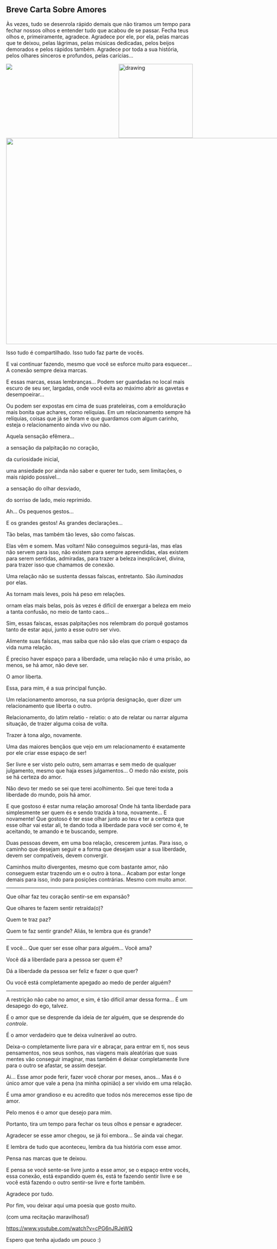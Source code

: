 ## Breve Carta Sobre Amores

Às vezes, tudo se desenrola rápido demais que não tiramos um tempo para fechar nossos olhos e entender tudo que acabou de se passar.
Fecha teus olhos e, primeiramente, agradece. Agradece por ele, por ela, pelas marcas que te deixou, pelas lágrimas, pelas músicas dedicadas, pelos beijos demorados e pelos rápidos também. Agradece por toda a sua história, pelos olhares sinceros e profundos, pelas carícias...

![](./before_sunrise-ml.png)
<img src="./before_sunrise-ml.png" alt="drawing" style="width:200px; float:right;">
<button style="position:relative;cursor:pointer;width:740px;height:557px;background:none;border:none;padding:0;" aria-hidden="true"><img style="width:100%;height:100%;" data-uri="11169" src="https://pbs.twimg.com/media/CdOqn2xUMAAb-mI?format=jpg&name=large"></button>

Isso tudo é compartilhado. Isso tudo faz parte de vocês.

E vai continuar fazendo, mesmo que você se esforce muito para esquecer... A conexão sempre deixa marcas.

E essas marcas, essas lembranças... Podem ser guardadas no local mais escuro de seu ser, largadas, onde você evita ao máximo abrir as gavetas e desempoeirar...


Ou podem ser expostas em cima de suas prateleiras, com a emolduração mais bonita que achares, como relíquias.
Em um relacionamento sempre há relíquias, coisas que já se foram e que guardamos com algum carinho, esteja o relacionamento ainda vivo ou não.


Aquela sensação efêmera...

a sensação da palpitação no coração,

da curiosidade inicial,

uma ansiedade por ainda não saber e querer ter tudo, sem limitações, o mais rápido possível...

a sensação do olhar desviado,

do sorriso de lado, meio reprimido.

Ah... Os pequenos gestos...

E os grandes gestos! As grandes declarações... 

Tão belas, mas também tão leves, são como faíscas.


Elas vêm e somem. Mas voltam! Não conseguimos segurá-las, mas elas não servem para isso, não existem para sempre apreendidas, elas existem para serem sentidas, admiradas, para trazer a beleza inexplicável, divina, para trazer isso que chamamos de conexão.


Uma relação não se sustenta dessas faíscas, entretanto. São *iluminadas* por elas.

As tornam mais leves, pois há peso em relações. 

ornam elas mais belas, pois às vezes é difícil de enxergar a beleza em meio a tanta confusão, no meio de tanto caos...

Sim, essas faíscas, essas palpitações nos relembram do porquê gostamos tanto de estar aqui, junto a esse outro ser vivo.


Alimente suas faíscas, mas saiba que não são elas que criam o espaço da vida numa relação.


É preciso haver espaço para a liberdade, uma relação não é uma prisão, ao menos, se há amor, não deve ser.

O amor liberta.

Essa, para mim, é a sua principal função.

Um relacionamento amoroso, na sua própria designação, quer dizer um relacionamento que liberta o outro.


Relacionamento, do latim relatio -  relatio: o ato de relatar ou narrar alguma situação, de trazer alguma coisa de volta.

Trazer à tona algo, novamente.


Uma das maiores bençãos que vejo em um relacionamento é exatamente por ele criar esse espaço de ser!

Ser livre e ser visto pelo outro, sem amarras e sem medo de qualquer julgamento, mesmo que haja esses julgamentos... O medo não existe, pois se há certeza do amor.

Não devo ter medo se sei que terei acolhimento. Sei que terei toda a liberdade do mundo, pois há amor.


E que gostoso é estar numa relação amorosa! Onde há tanta liberdade para simplesmente ser quem és e sendo trazida à tona, novamente... E novamente! Que gostoso é ter esse olhar junto ao teu e ter a certeza que esse olhar vai estar ali, te dando toda a liberdade para você ser como é, te aceitando, te amando e te buscando, sempre.


Duas pessoas devem, em uma boa relação, crescerem juntas. Para isso, o caminho que desejam seguir e a forma que desejam usar a sua liberdade, devem ser compatíveis, devem convergir.

Caminhos muito divergentes, mesmo que com bastante amor, não conseguem estar trazendo um e o outro à tona... Acabam por estar longe demais para isso, indo para posições contrárias. Mesmo com muito amor.


---

Que olhar faz teu coração sentir-se em expansão?

Que olhares te fazem sentir retraída(o)?

Quem te traz paz?

Quem te faz sentir grande? Aliás, te lembra que és grande?


---

E você... Que quer ser esse olhar para alguém... Você ama?

Você dá a liberdade para a pessoa ser quem é?

Dá a liberdade da pessoa ser feliz e fazer o que quer?

Ou você está completamente apegado ao medo de perder alguém?


---


A restrição não cabe no amor, e sim, é tão difícil amar dessa forma... É um desapego do ego, talvez.

É o amor que se desprende da ideia de *ter* alguém, que se desprende do *controle*.

É o amor verdadeiro que te deixa vulnerável ao outro.

Deixa-o completamente livre para vir e abraçar, para entrar em ti, nos seus pensamentos, nos seus sonhos, nas viagens mais aleatórias que suas mentes vão conseguir imaginar, mas também é deixar completamente livre para o outro se afastar, se assim desejar.

Ai... Esse amor pode ferir, fazer você chorar por meses, anos... Mas é o único amor que vale a pena (na minha opinião) a ser vivido em uma relação.

É uma amor grandioso e eu acredito que todos nós merecemos esse tipo de amor.

Pelo menos é o amor que desejo para mim.



Portanto, tira um tempo para fechar os teus olhos e pensar e agradecer.

Agradecer se esse amor chegou, se já foi embora... Se ainda vai chegar.

E lembra de tudo que aconteceu, lembra da tua história com esse amor.

Pensa nas marcas que te deixou.

E pensa se você sente-se livre junto a esse amor, se o espaço entre vocês, essa conexão, está expandido quem és, está te fazendo sentir livre e se você está fazendo o outro sentir-se livre e forte também.


Agradece por tudo.


Por fim, vou deixar aqui uma poesia que gosto muito.

(com uma recitação maravilhosa!)

https://www.youtube.com/watch?v=cPG6nJRJeWQ


Espero que tenha ajudado um pouco :)